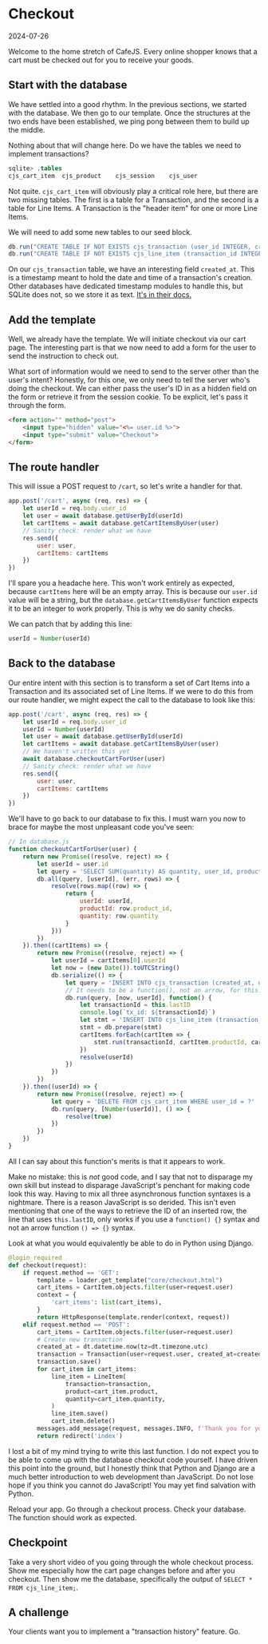# Checkout

2024-07-26

Welcome to the home stretch of CafeJS. Every online shopper knows that a cart must be checked out for you to receive your goods.

## Start with the database

We have settled into a good rhythm. In the previous sections, we started with the database. We then go to our template. Once the structures at the two ends have been established, we ping pong between them to build up the middle.

Nothing about that will change here. Do we have the tables we need to implement transactions?

```sql
sqlite> .tables
cjs_cart_item  cjs_product    cjs_session    cjs_user
```

Not quite. `cjs_cart_item` will obviously play a critical role here, but there are two missing tables. The first is a table for a Transaction, and the second is a table for Line Items. A Transaction is the "header item" for one or more Line Items.

We will need to add some new tables to our seed block.

```javascript
db.run("CREATE TABLE IF NOT EXISTS cjs_transaction (user_id INTEGER, created_at TEXT)")
db.run("CREATE TABLE IF NOT EXISTS cjs_line_item (transaction_id INTEGER, product_id INTEGER, quantity INTEGER)")
```

On our `cjs_transaction` table, we have an interesting field `created_at`. This is a timestamp meant to hold the date and time of a transaction's creation. Other databases have dedicated timestamp modules to handle this, but SQLite does not, so we store it as text. [It's in their docs.](https://www.sqlite.org/datatype3.html)

## Add the template

Well, we already have the template. We will initiate checkout via our cart page. The interesting part is that we now need to add a form for the user to send the instruction to check out.

What sort of information would we need to send to the server other than the user's intent? Honestly, for this one, we only need to tell the server who's doing the checkout. We can either pass the user's ID in as a hidden field on the form or retrieve it from the session cookie. To be explicit, let's pass it through the form.

```html
<form action="" method="post">
    <input type="hidden" value="<%= user.id %>">
    <input type="submit" value="Checkout">
</form>
```

## The route handler

This will issue a POST request to `/cart`, so let's write a handler for that.

```javascript
app.post('/cart', async (req, res) => {
    let userId = req.body.user_id
    let user = await database.getUserById(userId)
    let cartItems = await database.getCartItemsByUser(user)
    // Sanity check: render what we have
    res.send({
        user: user,
        cartItems: cartItems
    })
})
```

I'll spare you a headache here. This won't work entirely as expected, because `cartItems` here will be an empty array. This is because our `user.id` value will be a string, but the `database.getCartItemsByUser` function expects it to be an integer to work properly. This is why we do sanity checks.

We can patch that by adding this line:

```javascript
userId = Number(userId)
```

## Back to the database

Our entire intent with this section is to transform a set of Cart Items into a Transaction and its associated set of Line Items. If we were to do this from our route handler, we might expect the call to the database to look like this:

```javascript
app.post('/cart', async (req, res) => {
    let userId = req.body.user_id
    userId = Number(userId)
    let user = await database.getUserById(userId)
    let cartItems = await database.getCartItemsByUser(user)
    // We haven't written this yet
    await database.checkoutCartForUser(user)
    // Sanity check: render what we have
    res.send({
        user: user,
        cartItems: cartItems
    })
})
```

We'll have to go back to our database to fix this. I must warn you now to brace for maybe the most unpleasant code you've seen:

```javascript
// In database.js
function checkoutCartForUser(user) {
    return new Promise((resolve, reject) => {
        let userId = user.id
        let query = 'SELECT SUM(quantity) AS quantity, user_id, product_id FROM cjs_cart_item WHERE user_id = ? GROUP BY user_id, product_id'
        db.all(query, [userId], (err, rows) => {
            resolve(rows.map((row) => {
                return {
                    userId: userId,
                    productId: row.product_id,
                    quantity: row.quantity
                }
            }))
        })
    }).then((cartItems) => {
        return new Promise((resolve, reject) => {
            let userId = cartItems[0].userId
            let now = (new Date()).toUTCString()
            db.serialize(() => {
                let query = 'INSERT INTO cjs_transaction (created_at, user_id) VALUES (?, ?)'
                // It needs to be a function(), not an arrow, for this.lastID to work
                db.run(query, [now, userId], function() {
                    let transactionId = this.lastID
                    console.log(`tx_id: ${transactionId}`)
                    let stmt = 'INSERT INTO cjs_line_item (transaction_id, product_id, quantity) VALUES (?, ?, ?)'
                    stmt = db.prepare(stmt)
                    cartItems.forEach(cartItem => {
                        stmt.run(transactionId, cartItem.productId, cartItem.quantity)
                    })
                    resolve(userId)
                })
            })
        })
    }).then((userId) => {
        return new Promise((resolve, reject) => {
            let query = 'DELETE FROM cjs_cart_item WHERE user_id = ?'
            db.run(query, [Number(userId)], () => {
                resolve(true)
            })
        })
    })
}
```

All I can say about this function's merits is that it appears to work.

Make no mistake: this is _not_ good code, and I say that not to disparage my own skill but instead to disparage JavaScript's penchant for making code look this way. Having to mix all three asynchronous function syntaxes is a nightmare. There is a reason JavaScript is so derided. This isn't even mentioning that one of the ways to retrieve the ID of an inserted row, the line that uses `this.lastID`, only works if you use a `function() {}` syntax and not an arrow function `() => {}` syntax.

Look at what you would equivalently be able to do in Python using Django.

```python
@login_required
def checkout(request):
    if request.method == 'GET':
        template = loader.get_template("core/checkout.html")
        cart_items = CartItem.objects.filter(user=request.user)
        context = {
            'cart_items': list(cart_items),
        }
        return HttpResponse(template.render(context, request))
    elif request.method == 'POST':
        cart_items = CartItem.objects.filter(user=request.user)
        # Create new transaction
        created_at = dt.datetime.now(tz=dt.timezone.utc)
        transaction = Transaction(user=request.user, created_at=created_at)
        transaction.save()
        for cart_item in cart_items:
            line_item = LineItem(
                transaction=transaction,
                product=cart_item.product,
                quantity=cart_item.quantity,
            )
            line_item.save()
            cart_item.delete()
        messages.add_message(request, messages.INFO, f'Thank you for your purchase!')
        return redirect('index')
```

I lost a bit of my mind trying to write this last function. I do not expect you to be able to come up with the database checkout code yourself. I have driven this point into the ground, but I honestly think that Python and Django are a much better introduction to web development than JavaScript. Do not lose hope if you think you cannot do JavaScript! You may yet find salvation with Python.

Reload your app. Go through a checkout process. Check your database. The function should work as expected.

## Checkpoint

Take a very short video of you going through the whole checkout process. Show me especially how the cart page changes before and after you checkout. Then show me the database, specifically the output of `SELECT * FROM cjs_line_item;`.

## A challenge

Your clients want you to implement a "transaction history" feature. Go.
